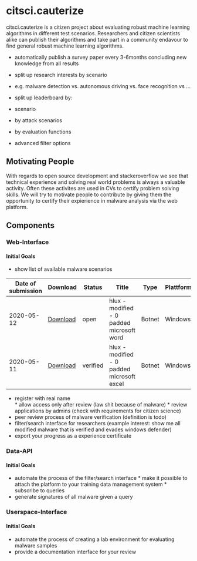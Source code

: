 # citsci.cauterize

citsci.cauterize is a citizen project about evaluating robust machine learning algorithms in different test scenarios.
Researchers and citizen scientists alike can publish their algorithms and take part in a community endavour to find general robust machine learning algorithms.

* automatically publish a survey paper every 3-6months concluding new knowledge from all results

* split up research interests by scenario

* e.g. malware detection vs. autonomous driving vs. face recognition vs ...
        
* split up leaderboard by:

* scenario

* by attack scenarios

* by evaluation functions

* advanced filter options

## Motivating People

With regards to open source development and stackeroverflow we see that technical experience and solving real world problems is always a valuable activity. Often these activites are used in CVs to certify problem solving skills. 
We will try to motivate people to contribute by giving them the opportunity to certify their expierience in malware analysis via the web platform.

## Components
### Web-Interface
#### Initial Goals
* show list of available malware scenarios

| Date of submission | Download | Status | Title | Type | Plattform | Evasion against | Author | 
|--------------------|----------|--------|-------|------|-----------|-----------------|--------|
| 2020-05-12 | [Download]() | open    | hlux - modified - 0 padded microsoft word  | Botnet | Windows | Windows Defender | boneymoy88 |
| 2020-05-11 | [Download]() | verified | hlux - modified - 0 padded microsoft excel | Botnet | Windows | Windows Defender | dnk0| 
        
* register with real name      
        * allow access only after review (law shit because of malware)
        * review applications by admins (check with requirements for citizen science)
* peer review process of malware verification (definition is todo)
* filter/search interface for researchers (example interest: show me all modified malware that is verified and evades windows defender)
* export your progress as a experience certificate 
### Data-API
#### Initial Goals
* automate the process of the filter/search interface 
        * make it possible to attach the platform to your training data management system
        * subscribe to queries
* generate signatures of all malware given a query
### Userspace-Interface
#### Initial Goals
* automate the process of creating a lab environment for evaluating malware samples
* provide a documentation interface for your review

